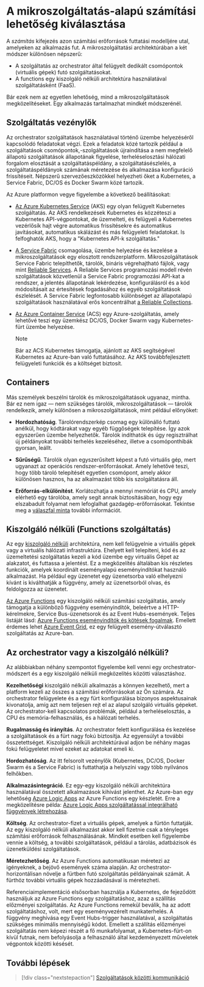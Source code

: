 # <a name="choosing-a-compute-option-for-microservices"></a>A mikroszolgáltatás-alapú számítási lehetőség kiválasztása

A *számítás* kifejezés azon számítási erőforrások futtatási modelljére utal, amelyeken az alkalmazás fut. A mikroszolgáltatási architektúrában a két módszer különösen népszerű:

- A szolgáltatás az orchestrator által felügyelt dedikált csomópontok (virtuális gépek) futó szolgáltatásokat.
- A functions egy kiszolgáló nélküli architektúra használatával szolgáltatásként (FaaS).

Bár ezek nem az egyetlen lehetőség, mind a mikroszolgáltatások megközelítéseket. Egy alkalmazás tartalmazhat mindkét módszerénél.

## <a name="service-orchestrators"></a>Szolgáltatás vezénylők

Az orchestrator szolgáltatások használatával történő üzembe helyezéséről kapcsolódó feladatokat végzi. Ezek a feladatok közé tartozik például a szolgáltatások csomópontok,-szolgáltatások újraindítása a nem megfelelő állapotú szolgáltatások állapotának figyelése, terheléselosztási hálózati forgalom elosztását a szolgáltatáspéldány, a szolgáltatásészlelés, a szolgáltatáspéldányok számának méretezése és alkalmazása konfiguráció frissítéseit. Népszerű szervezőeszközökkel helyezheti őket a Kubernetes, a Service Fabric, DC/OS és Docker Swarm közé tartozik.

Az Azure platformon vegye figyelembe a következő beállításokat:

- [Az Azure Kubernetes Service](/azure/aks/) (AKS) egy olyan felügyelt Kubernetes szolgáltatás. Az AKS rendelkezések Kubernetes és közzéteszi a Kubernetes API-végpontokat, de üzemelteti, és felügyeli a Kubernetes vezérlősík hajt végre automatikus frissítésekre és automatikus javításokat, automatikus skálázást és más felügyeleti feladatokat. Is felfoghatók AKS, hogy a "Kubernetes API-k szolgáltatás."

- [A Service Fabric](/azure/service-fabric/) csomagolása, üzembe helyezése és kezelése a mikroszolgáltatások egy elosztott rendszerplatform. Mikroszolgáltatások Service Fabric telepíthetők, tárolók, bináris végrehajtható fájlok, vagy mint [Reliable Services](/azure/service-fabric/service-fabric-reliable-services-introduction). A Reliable Services programozási modell révén szolgáltatások közvetlenül a Service Fabric programozási API-kat a rendszer, a jelentés állapotának lekérdezése, konfigurálásról és a kód módosításait az értesítések fogadásához és egyéb szolgáltatások észlelését. A Service Fabric legfontosabb különbséget az állapotalapú szolgáltatások használatával erős koncentrálhat [a Reliable Collections](/azure/service-fabric/service-fabric-reliable-services-reliable-collections).

- [Az Azure Container Service](/azure/container-service/) (ACS) egy Azure-szolgáltatás, amely lehetővé teszi egy üzemkész DC/OS, Docker Swarm vagy Kubernetes-fürt üzembe helyezése.

  > [!NOTE]
  > Bár az ACS Kubernetes támogatja, ajánlott az AKS segítségével Kubernetes az Azure-ban való futtatásához. Az AKS továbbfejlesztett felügyeleti funkciók és a költséget biztosít.

## <a name="containers"></a>Containers

Más személyek beszélni tárolók és mikroszolgáltatások ugyanaz, mintha. Bár ez nem igaz &mdash; nem szükséges tárolók, mikroszolgáltatások &mdash; tárolók rendelkezik, amely különösen a mikroszolgáltatások, mint például előnyöket:

- **Hordozhatóság**. Tárolórendszerkép csomag egy különálló futtató anélkül, hogy kódtárakat vagy egyéb függőségek telepítése. Így azok egyszerűen üzembe helyezhetők. Tárolók indíthatók és úgy regisztrálhat új példányokat további terhelés kezeléséhez, illetve a csomóponthibák gyorsan, leállt.

- **Sűrűségű**. Tárolók olyan egyszerűsített képest a futó virtuális gép, mert ugyanazt az operációs rendszer-erőforrásokat. Amely lehetővé teszi, hogy több tároló telepítését egyetlen csomópont, amely akkor különösen hasznos, ha az alkalmazást több kis szolgáltatásra áll.

- **Erőforrás-elkülönítést**. Korlátozhatja a mennyi memóriát és CPU, amely elérhető egy tárolóba, amely segít annak biztosításában, hogy egy elszabadult folyamat nem lefoglalhat gazdagép-erőforrásokat. Tekintse meg a [válaszfal minta](../../patterns/bulkhead.md) további információt.

## <a name="serverless-functions-as-a-service"></a>Kiszolgáló nélküli (Functions szolgáltatás)

Az egy [kiszolgáló nélküli](https://azure.microsoft.com/solutions/serverless/) architektúra, nem kell felügyelnie a virtuális gépek vagy a virtuális hálózati infrastruktúra. Ehelyett kell telepíteni, kód és az üzemeltetési szolgáltatás kezeli a kód üzembe egy virtuális Gépet az alakzatot, és futtassa a jelentést. Ez a megközelítés általában kis részletes funkciók, amelyek koordinált eseményalapú eseményindítókat használó alkalmazást. Ha például egy üzenetet egy üzenetsorba való elhelyezni kívánt is kiválthatják a függvény, amely az üzenetsorból olvas, és feldolgozza az üzenetet.

[Az Azure Functions](/azure/azure-functions/) egy kiszolgáló nélküli számítási szolgáltatás, amely támogatja a különböző függvény eseményindítók, beleértve a HTTP-kérelmekre, Service Bus-üzenetsorok és az Event Hubs-események. Teljes listáját lásd: [Azure Functions eseményindítók és kötések fogalmak](/azure/azure-functions/functions-triggers-bindings). Emellett érdemes lehet [Azure Event Grid](/azure/event-grid/), ez egy felügyelt esemény-útválasztó szolgáltatás az Azure-ban.

<!-- markdownlint-disable MD026 -->

## <a name="orchestrator-or-serverless"></a>Az orchestrator vagy a kiszolgáló nélküli?

<!-- markdownlint-enable MD026 -->

Az alábbiakban néhány szempontot figyelembe kell venni egy orchestrator-módszert és a egy kiszolgáló nélküli megközelítés közötti választáshoz.

**Kezelhetőségi** kiszolgáló nélküli alkalmazás a könnyen kezelhető, mert a platform kezeli az összes a számítási erőforrásokat az Ön számára. Az orchestrator felügyelete és a egy fürt konfigurálása bizonyos aspektusainak kivonatolja, amíg azt nem teljesen rejt el az alapul szolgáló virtuális gépeket. Az orchestrator-kell kapcsolatos problémák, például a terheléselosztás, a CPU és memória-felhasználás, és a hálózati terhelés.

**Rugalmasság és irányítás**. Az orchestrator felett konfigurálása és kezelése a szolgáltatások és a fürt nagy fokú biztosítja. Az egyensúlyt a további összetettséget. Kiszolgáló nélküli architektúrával adjon be néhány magas fokú felügyeletet mivel ezeket az adatokat emeli ki.

**Hordozhatóság**. Az itt felsorolt vezénylők (Kubernetes, DC/OS, Docker Swarm és a Service Fabric) is futtathatja a helyszíni vagy több nyilvános felhőkben.

**Alkalmazásintegráció**. Ez egy-egy kiszolgáló nélküli architektúra használatával összetett alkalmazások kihívást jelenthet. Az Azure-ban egy lehetőség [Azure Logic Apps](/azure/logic-apps/) az Azure Functions egy készletét. Erre a megközelítésre példa: [Azure Logic Apps szolgáltatással integrálható függvények létrehozása](/azure/azure-functions/functions-twitter-email).

**Költség**. Az orchestrator-fizet a virtuális gépek, amelyek a fürtön futtatják. Az egy kiszolgáló nélküli alkalmazást akkor kell fizetnie csak a tényleges számítási erőforrások felhasználásának. Mindkét esetben kell figyelembe vennie a költség, a további szolgáltatások, például a tárolás, adatbázisok és üzenetküldési szolgáltatások.

**Méretezhetőség**. Az Azure Functions automatikusan méretezi az igényeknek, a bejövő események száma alapján. Az orchestrator-horizontálisan növelje a fürtben futó szolgáltatás példányainak számát. A fürthöz további virtuális gépek hozzáadásával is méretezheti.

Referenciaimplementáció elsősorban használja a Kubernetes, de fejeződött használjuk az Azure Functions egy szolgáltatáshoz, azaz a szállítás előzményei szolgáltatás. Az Azure Functions remekül beválik, ha az adott szolgáltatáshoz, volt, mert egy eseményvezérelt munkaterhelés. A függvény meghívása egy Event Hubs-trigger használatával, a szolgáltatás szükséges minimális mennyiségű kódot. Emellett a szállítás előzményei szolgáltatás nem képezi részét a fő munkafolyamat, a Kubernetes-fürt-on kívül futnak, nem befolyásolja a felhasználó által kezdeményezett műveletek végpontok közötti késését.

## <a name="next-steps"></a>További lépések

> [!div class="nextstepaction"]
> [Szolgáltatások közötti kommunikáció](./interservice-communication.md)